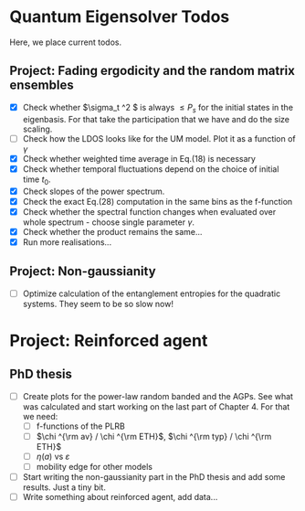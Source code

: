 # Quantum Eigensolver Todos

Here, we place current todos.

## Project: Fading ergodicity and the random matrix ensembles

- [x] Check whether $\sigma_t ^2 $ is always $\leq P_s$ for the initial states in the eigenbasis. For that take the participation that we have and do the size scaling.
- [ ] Check how the LDOS looks like for the UM model. Plot it as a function of $\gamma$
- [x] Check whether weighted time average in Eq.(18) is necessary
- [x] Check whether temporal fluctuations depend on the choice of initial time $t_0$.
- [x] Check slopes of the power spectrum.
- [x] Check the exact Eq.(28) computation in the same bins as the f-function
- [x] Check whether the spectral function changes when evaluated over whole spectrum - choose single parameter $\gamma$.
- [x] Check whether the product remains the same...
- [x] Run more realisations...

## Project: Non-gaussianity

- [ ] Optimize calculation of the entanglement entropies for the quadratic systems. They seem to be so slow now!

# Project: Reinforced agent


## PhD thesis
- [ ] Create plots for the power-law random banded and the AGPs. See what was calculated and start working on the last part of Chapter 4. For that we need:
    - [ ] f-functions of the PLRB
    - [ ] $\chi ^{\rm av} / \chi ^{\rm ETH}$, $\chi ^{\rm typ} / \chi ^{\rm ETH}$
    - [ ] $\eta (a)$ vs $\varepsilon$
    - [ ] mobility edge for other models
- [ ] Start writing the non-gaussianity part in the PhD thesis and add some results. Just a tiny bit.
- [ ] Write something about reinforced agent, add data...